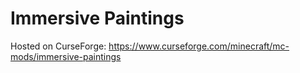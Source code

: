 # Immersive Paintings

Hosted on CurseForge: https://www.curseforge.com/minecraft/mc-mods/immersive-paintings